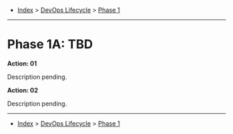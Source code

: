 <a id="top"></a>

- [Index](../index.md) > [DevOps Lifecycle](devops.md) > [Phase 1](phase_01.md)

---

<a id="actions"></a>

# Phase 1A: TBD

<a id="1a-01"></a>

**Action: 01**

Description pending.

<a id="1a-02"></a>

**Action: 02**

Description pending.

---

- [Index](../index.md) > [DevOps Lifecycle](devops.md) > [Phase 1](phase_01.md)
